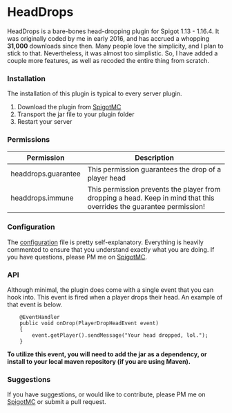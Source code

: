 # HeadDrops
HeadDrops is a bare-bones head-dropping plugin for Spigot 1.13 - 1.16.4. It was originally coded by me in early 2016, and has accrued a whopping **31,000** downloads since then.  Many people love the simplicity, and I plan to stick to that.  Nevertheless, it was almost too simplistic. So, I have added a couple more features, as well as recoded the entire thing from scratch.

### Installation
The installation of this plugin is typical to every server plugin.
1. Download the plugin from [SpigotMC](https://www.spigotmc.org/resources/headdrops.15964/)
2. Transport the jar file to your plugin folder
3. Restart your server

### Permissions
Permission | Description
------------ | -------------
headdrops.guarantee | This permission guarantees the drop of a player head
headdrops.immune | This permission prevents the player from dropping a head.  Keep in mind that this overrides the guarantee permission!

### Configuration
The [configuration](https://github.com/evancolewright/HeadDrops/blob/main/src/main/resources/config.yml) file is pretty self-explanatory.  Everything is heavily commented to ensure that you understand exactly what you are doing.  If you have questions, please PM me on [SpigotMC](https://www.spigotmc.org/members/evanthesurfer.97504/).

### API
Although minimal, the plugin does come with a single event that you can hook into.  This event is fired when a player drops their head. An example of that event is below.
```
    @EventHandler
    public void onDrop(PlayerDropHeadEvent event)
    {
        event.getPlayer().sendMessage("Your head dropped, lol.");
    }
```
**To utilize this event, you will need to add the jar as a dependency, or install to your local maven repository (if you are using Maven).**

### Suggestions
If you have suggestions, or would like to contribute, please PM me on [SpigotMC](https://www.spigotmc.org/members/evanthesurfer.97504/) or submit a pull request.  
